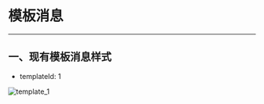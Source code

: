# 模板消息

---

## 一、现有模板消息样式

* templateId: 1

![template_1](https://vip2.loli.io/2022/10/15/b4hgQOUfVHiXxLw.jpg)